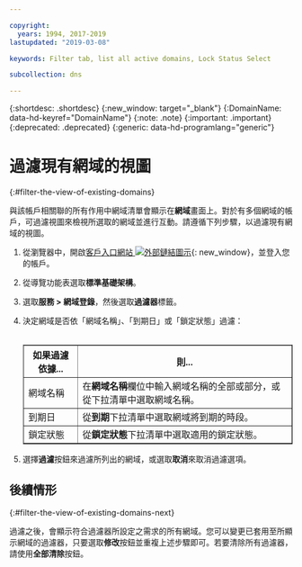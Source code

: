 ```yaml
---

copyright:
  years: 1994, 2017-2019
lastupdated: "2019-03-08"

keywords: Filter tab, list all active domains, Lock Status Select

subcollection: dns

---
```


{:shortdesc: .shortdesc}
{:new_window: target="_blank"}
{:DomainName: data-hd-keyref="DomainName"}
{:note: .note}
{:important: .important}
{:deprecated: .deprecated}
{:generic: data-hd-programlang="generic"}

# 過濾現有網域的視圖
{:#filter-the-view-of-existing-domains}

與該帳戶相關聯的所有作用中網域清單會顯示在**網域**畫面上。對於有多個網域的帳戶，可過濾視圖來檢視所選取的網域並進行互動。請遵循下列步驟，以過濾現有網域的視圖。

1. 從瀏覽器中，開啟[客戶入口網站 ![外部鏈結圖示](../../icons/launch-glyph.svg "外部鏈結圖示")](https://{DomainName}/){: new_window}，並登入您的帳戶。
1. 從導覽功能表選取**標準基礎架構**。
2. 選取**服務 > 網域登錄**，然後選取**過濾器**標籤。
3. 決定網域是否依「網域名稱」、「到期日」或「鎖定狀態」過濾：<br/><br/><table border="1"><tbody><tr><th>如果過濾依據...</th><th>則...</th></tr><tr><td>網域名稱</td><td>在<strong>網域名稱</strong>欄位中輸入網域名稱的全部或部分，或從下拉清單中選取網域名稱。</td></tr><tr><td>到期日</td><td>從<strong>到期</strong>下拉清單中選取網域將到期的時段。</td></tr><tr><td>鎖定狀態</td><td>從<strong>鎖定狀態</strong>下拉清單中選取適用的鎖定狀態。</td></tr></tbody></table>

4. 選擇**過濾**按鈕來過濾所列出的網域，或選取**取消**來取消過濾選項。

## 後續情形
{:#filter-the-view-of-existing-domains-next}

過濾之後，會顯示符合過濾器所設定之需求的所有網域。您可以變更已套用至所顯示網域的過濾器，只要選取**修改**按鈕並重複上述步驟即可。若要清除所有過濾器，請使用**全部清除**按鈕。
